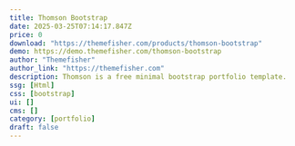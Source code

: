 ```yaml
---
title: Thomson Bootstrap
date: 2025-03-25T07:14:17.847Z
price: 0
download: "https://themefisher.com/products/thomson-bootstrap"
demo: https://demo.themefisher.com/thomson-bootstrap
author: "Themefisher"
author_link: "https://themefisher.com"
description: Thomson is a free minimal bootstrap portfolio template.
ssg: [Html]
css: [bootstrap]
ui: []
cms: []
category: [portfolio]
draft: false
---
```

